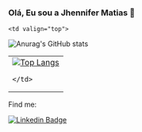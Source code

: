 ### Olá, Eu sou a Jhennifer Matias 👋

<table cellpadding="0">
  <tr style="padding: 0">
    
    <td valign="top">
![Anurag's GitHub stats](https://github-readme-stats.vercel.app/api?username=jhennymatias&show_icons=true&theme=radical)
    </td>
    <td valign="top">
[![Top Langs](https://github-readme-stats.vercel.app/api/top-langs/?username=jhennymatias&layout=compact&theme=radical)](https://github.com/yushi1007)
      

    </td>
  </tr>
</table>      

      
   
      




Find me:

[![Linkedin Badge](https://img.shields.io/badge/-LinkedIn-blue?style=flat-square&logo=Linkedin&logoColor=white&link=https://www.linkedin.com/in/jhennifer-m-170818122/)](https://www.linkedin.com/in/jhennifer-m-170818122/)


